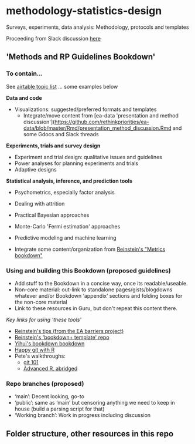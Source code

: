 # methodology-statistics-design
Surveys, experiments, data analysis: Methodology, protocols and templates

Proceeding from Slack discussion [here](https://rethinkpriorities.slack.com/archives/G01962YABHB/p1636393408082200)


## 'Methods and RP Guidelines Bookdown' 

### To contain...

See [airtable topic list](https://airtable.com/shrK7Pc0K8JPjmQkN) ... some examples below

**Data and code** 

- Visualizations: suggested/preferred formats and templates
     - Integrate/move content from [ea-data 'presentation and method discussion'](https://github.com/rethinkpriorities/ea-data/blob/master/Rmd/presentation_method_discussion.Rmd and some Gdocs and Slack threads

**Experiments, trials and survey design**

- Experiment and trial design: qualitative issues and guidelines
- Power analyses for planning experiments and trials
- Adaptive designs

**Statistical analysis, inference, and prediction tools**

- Psychometrics, especially factor analysis
- Dealing with attrition
- Practical Bayesian approaches
- Monte-Carlo 'Fermi estimation' approaches
- Predictive modeling and machine learning

- Integrate some content/organization from [Reinstein's "Metrics bookdown"](https://daaronr.github.io/metrics_discussion/introduction.html)

### Using and building this Bookdown (proposed guidelines)

- Add stuff to the Bookdown in a concise way, once its readable/useable.
- Non-core material: out-link to standalone pages/gists/blogdowns whatever and/or Bookdown ‘appendix’ sections and folding boxes for the non-core material
- Link to these resources in Guru, but don't repeat this content there. 

*Key links for using 'these tools'* 

- [Reinstein's tips (from the EA barriers project)](https://daaronr.github.io/ea_giving_barriers/bookdown-appendix.html)
- [Reinstein's 'bookdown+ template' repo](https://github.com/daaronr/dr-rstuff/tree/master/bookdown_template)
- [Yihui's bookdown bookdown](https://bookdown.org/yihui/bookdown/)
- [Happy git with R](https://happygitwithr.com/)
- Pete's walkthroughs: 
    - [git 101](https://gist.github.com/peterhurford/4d43aa5d6de114c0c741ba664c9c5ff5)
    - [Advanced R, abridged](https://gist.github.com/peterhurford/72dbd44e0a34e29297485a8cf679cf73)

### Repo branches (proposed)

- ‘main’: Decent looking, go-to
- ‘public’: same as ‘main’ but censoring anything we need to keep in house (build a parsing script for that)
- ‘Working branch’: Work in progress including discussion

## Folder structure, other resources in this repo

